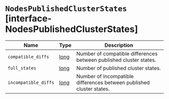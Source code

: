 # `NodesPublishedClusterStates` [interface-NodesPublishedClusterStates]

| Name | Type | Description |
| - | - | - |
| `compatible_diffs` | [long](./long.md) | Number of compatible differences between published cluster states. |
| `full_states` | [long](./long.md) | Number of published cluster states. |
| `incompatible_diffs` | [long](./long.md) | Number of incompatible differences between published cluster states. |
